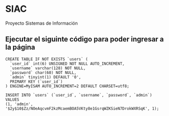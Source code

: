 # SIAC
Proyecto Sistemas de Información

## Ejecutar el siguinte código para poder ingresar a la página
```
CREATE TABLE IF NOT EXISTS `users` (
  `user_id` int(6) UNSIGNED NOT NULL AUTO_INCREMENT,
  `username` varchar(128) NOT NULL,
  `password` char(60) NOT NULL,
  `admin` tinyint(1) DEFAULT '0',
  PRIMARY KEY (`user_id`)
) ENGINE=MyISAM AUTO_INCREMENT=2 DEFAULT CHARSET=utf8;

INSERT INTO `users` (`user_id`, `username`, `password`, `admin`) VALUES
(1, 'admin', '$2y$10$Zz/NOeAqcvmF2kzMcaemBOA5VKty8e1GsrqWZKSieN7DrokWXRSqK', 1);
```
